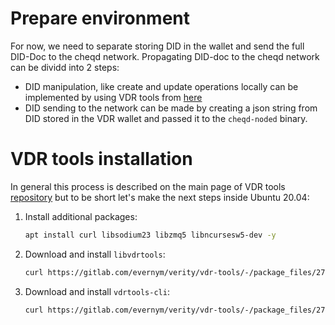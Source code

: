 # Prepare environment

For now, we need to separate storing DID in the wallet and send the full DID-Doc to the cheqd network.
Propagating DID-doc to the cheqd network can be dividd into 2 steps:

- DID manipulation, like create and update operations locally can be implemented by using VDR tools from [here](https://gitlab.com/evernym/verity/vdr-tools)
- DID sending to the network can be made by creating a json string from DID stored in the VDR wallet and passed it to the `cheqd-noded` binary.

# VDR tools installation

In general this process is described on the main page of VDR tools [repository](https://gitlab.com/evernym/verity/vdr-tools#installing) but to be short let's make the next steps inside Ubuntu 20.04:

1. Install additional packages:
   
   ```bash
   apt install curl libsodium23 libzmq5 libncursesw5-dev -y
   ```

2. Download and install `libvdrtools`:

    ```bash
    curl https://gitlab.com/evernym/verity/vdr-tools/-/package_files/27311917/download --output libvdrtools_0.8.4-focal_amd64.deb && dpkg -i libvdrtools_0.8.4-focal_amd64.deb
    ```

3. Download and install `vdrtools-cli`:
    
    ```bash
    curl https://gitlab.com/evernym/verity/vdr-tools/-/package_files/27311922/download --output vdrtools-cli_0.8.4-focal_amd64.deb && dpkg -i vdrtools-cli_0.8.4-focal_amd64.deb
    ```
